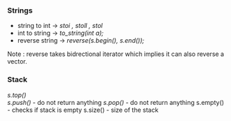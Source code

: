 
### Strings

- string to int  -> *stoi , stoll , stol* 
- int to string -> *to_string(int a);*
- reverse string -> *reverse(s.begin(), s.end());*

Note : reverse takes bidrectional iterator which implies it can also reverse a vector.


### Stack

*s.top()*  
*s.push()* - do not return anything
*s.pop()* - do not return anything
s.empty() - checks if stack is empty
s.size() - size of the stack


